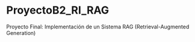 # ProyectoB2_RI_RAG
Proyecto Final: Implementación de un Sistema RAG (Retrieval-Augmented Generation)
